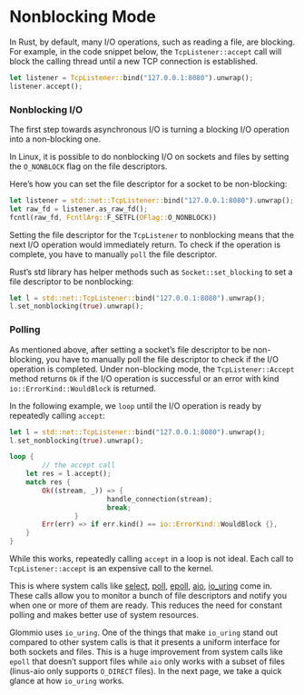 # Nonblocking Mode

In Rust, by default, many I/O operations, such as reading a file, are blocking. For example, in the code snippet below, the `TcpListener::accept` call will block the calling thread until a new TCP connection is established.

```rust
let listener = TcpListener::bind("127.0.0.1:8080").unwrap();
listener.accept();
```

### Nonblocking I/O

The first step towards asynchronous I/O is turning a blocking I/O operation into a non-blocking one.

In Linux, it is possible to do nonblocking I/O on sockets and files by setting the `O_NONBLOCK` flag on the file descriptors.

Here’s how you can set the file descriptor for a socket to be non-blocking:

```rust
let listener = std::net::TcpListener::bind("127.0.0.1:8080").unwrap();
let raw_fd = listener.as_raw_fd();
fcntl(raw_fd, FcntlArg::F_SETFL(OFlag::O_NONBLOCK))
```

Setting the file descriptor for the `TcpListener` to nonblocking means that the next I/O operation would immediately return. To check if the operation is complete, you have to manually `poll` the file descriptor.

Rust’s std library has helper methods such as `Socket::set_blocking` to set a file descriptor to be nonblocking:

```rust
let l = std::net::TcpListener::bind("127.0.0.1:8080").unwrap();
l.set_nonblocking(true).unwrap();
```

### Polling

As mentioned above, after setting a socket’s file descriptor to be non-blocking, you have to manually poll the file descriptor to check if the I/O operation is completed. Under non-blocking mode, the `TcpListener::Accept` method returns `Ok` if the I/O operation is successful or an error with kind `io::ErrorKind::WouldBlock` is returned.

In the following example, we `loop` until the I/O operation is ready by repeatedly calling `accept`:

```rust
let l = std::net::TcpListener::bind("127.0.0.1:8080").unwrap();
l.set_nonblocking(true).unwrap();

loop {
		// the accept call
    let res = l.accept();
    match res {
        Ok((stream, _)) => {
						handle_connection(stream);
						break;
				}
        Err(err) => if err.kind() == io::ErrorKind::WouldBlock {},
    }
}
```

While this works, repeatedly calling `accept` in a loop is not ideal. Each call to `TcpListener::accept` is an expensive call to the kernel.

This is where system calls like [select](http://man7.org/linux/man-pages/man2/select.2.html), [poll,](http://man7.org/linux/man-pages/man2/poll.2.html) [epoll](http://man7.org/linux/man-pages/man7/epoll.7.html), [aio](https://man7.org/linux/man-pages/man7/aio.7.html), [io_uring](https://man.archlinux.org/man/io_uring.7.en) come in. These calls allow you to monitor a bunch of file descriptors and notify you when one or more of them are ready. This reduces the need for constant polling and makes better use of system resources.

Glommio uses `io_uring`. One of the things that make `io_uring` stand out compared to other system calls is that it presents a uniform interface for both sockets and files. This is a huge improvement from system calls like `epoll` that doesn’t support files while `aio` only works with a subset of files (linus-aio only supports `O_DIRECT` files). In the next page, we take a quick glance at how `io_uring` works.
